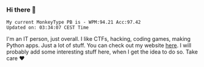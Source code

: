 ### Hi there 👋
<!-- PB START -->
```
My current MonkeyType PB is - WPM:94.21 Acc:97.42
Updated on: 03:34:07 CEST Time
```
<!-- PB END -->
I'm an IT person, just overall. I like CTFs, hacking, coding games, making Python apps. Just a lot of stuff.
You can check out my website [here](https://skill3472.github.io/).
I will probably add some interesting stuff here, when I get the idea to do so. Take care ❤️

